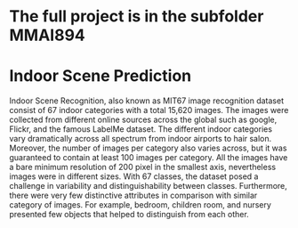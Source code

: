 # The full project is in the subfolder MMAI894
# Indoor Scene Prediction #

Indoor Scene Recognition, also known as MIT67 image recognition dataset consist of 67 indoor categories with a total 15,620 images. The images were collected from different online sources across the global such as google, Flickr, and the famous LabelMe dataset. The different indoor categories vary dramatically across all spectrum from indoor airports to hair salon.  Moreover, the number of images per category also varies across, but it was guaranteed to contain at least 100 images per category. All the images have a bare minimum resolution of 200 pixel in the smallest axis, nevertheless images were in different sizes. With 67 classes, the dataset posed a challenge in variability and distinguishability between classes. Furthermore, there were very few distinctive attributes in comparison with similar category of images. For example, bedroom, children room, and nursery presented few objects that helped to distinguish from each other.  
